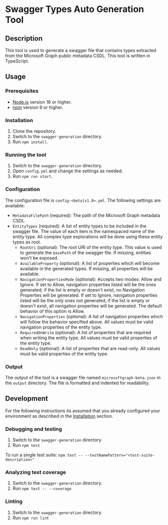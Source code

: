 # Swagger Types Auto Generation Tool

## Description

This tool is used to generate a swagger file that contains types extracted from the Microsoft Graph public metadata CSDL. This tool is written in TypeScript.

## Usage

### Prerequisites

- [Node.js](https://nodejs.org/en/) version 18 or higher.
- [npm](https://www.npmjs.com/) version 9 or higher.

### Installation

1. Clone the repository.
2. Switch to the `swagger-generation` directory.
3. Run `npm install`.

### Running the tool

1. Switch to the `swagger-generation` directory.
2. Open `config.yml` and change the settings as needed.
2. Run `npm run start`.

### Configuration

The configuration file is `config-<beta|v1.0>.yml`. The following settings are available:

- `MetadataFilePath` (required): The path of the Microsoft Graph metadata CSDL.
- `EntityTypes` (required): A list of entity types to be included in the swagger file. The value of each item is the namespaced name of the entity type. All complex type explorations will be done using these entity types as root.
  - `RootUri` (optional): The root URI of the entity type. This value is used to generate the `basePath` of the swagger file. If missing, entities won't be exposed.
  - `AvailableProperty` (optional): A list of properties which will become available in the generated types. If missing, all properties will be available.
  - `NavigationPropertiesMode` (optional): Accepts two modes: Allow and Ignore. If set to Allow, navigation properties listed will be the ones generated; if the list is empty or doesn't exist, no Navigation Properties will be generated. If set to Ignore, navigation properties listed will be the only ones not generated; if the list is empty or doesn't exist, all navigation properties will be generated. The default behavior of this option is Allow.
  - `NavigationProperties` (optional): A list of navigation properties which will follow the behavior specified above. All values must be valid navigation properties of the entity type.
  - `RequiredOnWrite` (optional): A list of properties that are required when writing the entity type. All values must be valid properties of the entity type.
  - `ReadOnly` (optional): A list of properties that are read-only. All values must be valid properties of the entity type.

### Output

The output of the tool is a swagger file named `microsoftgraph-beta.json` in the `output` directory. The file is formatted and indented for readability.

## Development

For the following instructions its assumed that you already configured your environment as described in the [Installation](#installation) section.

### Debugging and testing

1. Switch to the `swagger-generation` directory.
2. Run `npm test`

To run a single test suite:
`npm test -- --testNamePattern="<test-suite-description>"`

### Analyzing test coverage

1. Switch to the `swagger-generation` directory.
2. Run `npm test -- --coverage`

### Linting

1. Switch to the `swagger-generation` directory.
2. Run `npm run lint`
